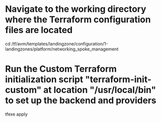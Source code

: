 # Navigate to the working directory where the Terraform configuration files are located
cd /tf/avm/templates/landingzone/configuration/1-landingzones/platform/networking_spoke_management

# Run the **Custom** Terraform initialization script "terraform-init-custom" at location "/usr/local/bin" to set up the backend and providers
tfexe apply